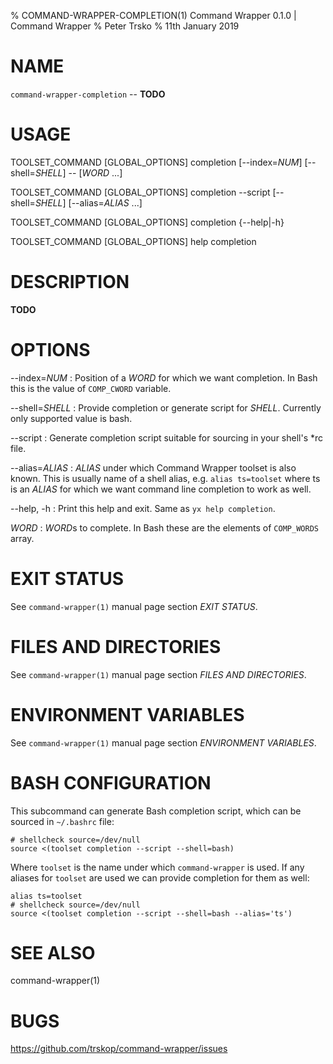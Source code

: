 % COMMAND-WRAPPER-COMPLETION(1) Command Wrapper 0.1.0 | Command Wrapper
% Peter Trsko
% 11th January 2019


# NAME

`command-wrapper-completion` -- **TODO**


# USAGE

TOOLSET\_COMMAND \[GLOBAL\_OPTIONS] completion \[\--index=*NUM*] \[\--shell=*SHELL*] \-- [*WORD* ...]

TOOLSET\_COMMAND \[GLOBAL\_OPTIONS] completion \--script \[\--shell=*SHELL*] \[\--alias=*ALIAS* ...]

TOOLSET\_COMMAND \[GLOBAL\_OPTIONS] completion {\--help|-h}

TOOLSET\_COMMAND \[GLOBAL\_OPTIONS] help completion


# DESCRIPTION

**TODO**


# OPTIONS

\--index=*NUM*
:   Position of a *WORD* for which we want completion.  In Bash this is the value
    of `COMP_CWORD` variable.

\--shell=*SHELL*
:   Provide completion or generate script for *SHELL*.  Currently only supported
    value is bash.

\--script
:   Generate completion script suitable for sourcing in your shell's \*rc file.

\--alias=*ALIAS*
:   *ALIAS* under which Command Wrapper toolset is also known.  This is usually
    name of a shell alias, e.g. `alias ts=toolset` where ts is an *ALIAS* for
    which we want command line completion to work as well.

\--help, -h
:   Print this help and exit.  Same as `yx help completion`.

*WORD*
:   *WORD*s to complete. In Bash these are the elements of `COMP_WORDS` array.


# EXIT STATUS

See `command-wrapper(1)` manual page section *EXIT STATUS*.


# FILES AND DIRECTORIES

See `command-wrapper(1)` manual page section *FILES AND DIRECTORIES*.


# ENVIRONMENT VARIABLES

See `command-wrapper(1)` manual page section *ENVIRONMENT VARIABLES*.


# BASH CONFIGURATION

This subcommand can generate Bash completion script, which can be sourced in
`~/.bashrc` file:

```
# shellcheck source=/dev/null
source <(toolset completion --script --shell=bash)
```

Where `toolset` is the name under which `command-wrapper` is used.  If any
aliases for `toolset` are used we can provide completion for them as well:

```
alias ts=toolset
# shellcheck source=/dev/null
source <(toolset completion --script --shell=bash --alias='ts')
```


# SEE ALSO

command-wrapper(1)


# BUGS

<https://github.com/trskop/command-wrapper/issues>
